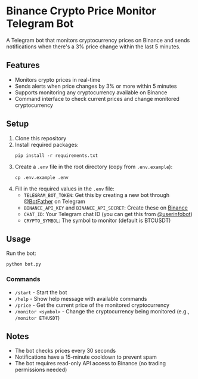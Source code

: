 # Binance Crypto Price Monitor Telegram Bot

A Telegram bot that monitors cryptocurrency prices on Binance and sends notifications when there's a 3% price change within the last 5 minutes.

## Features

- Monitors crypto prices in real-time
- Sends alerts when price changes by 3% or more within 5 minutes
- Supports monitoring any cryptocurrency available on Binance
- Command interface to check current prices and change monitored cryptocurrency

## Setup

1. Clone this repository
2. Install required packages:
   ```
   pip install -r requirements.txt
   ```
3. Create a `.env` file in the root directory (copy from `.env.example`):
   ```
   cp .env.example .env
   ```
4. Fill in the required values in the `.env` file:
   - `TELEGRAM_BOT_TOKEN`: Get this by creating a new bot through [@BotFather](https://t.me/botfather) on Telegram
   - `BINANCE_API_KEY` and `BINANCE_API_SECRET`: Create these on [Binance](https://www.binance.com/en/my/settings/api-management)
   - `CHAT_ID`: Your Telegram chat ID (you can get this from [@userinfobot](https://t.me/userinfobot))
   - `CRYPTO_SYMBOL`: The symbol to monitor (default is BTCUSDT)

## Usage

Run the bot:
```
python bot.py
```

### Commands

- `/start` - Start the bot
- `/help` - Show help message with available commands
- `/price` - Get the current price of the monitored cryptocurrency
- `/monitor <symbol>` - Change the cryptocurrency being monitored (e.g., `/monitor ETHUSDT`)

## Notes

- The bot checks prices every 30 seconds
- Notifications have a 15-minute cooldown to prevent spam
- The bot requires read-only API access to Binance (no trading permissions needed) 